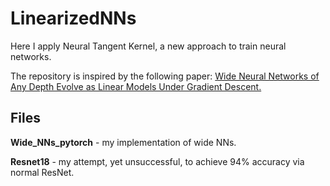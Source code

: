 # LinearizedNNs

Here I apply Neural Tangent Kernel, a new approach to train neural networks.

The repository is inspired by the following paper: [Wide Neural Networks of Any Depth Evolve as Linear Models Under Gradient
Descent.](https://arxiv.org/abs/1902.06720)

## Files

**Wide_NNs_pytorch** - my implementation of wide NNs.


**Resnet18** - my attempt, yet unsuccessful, to achieve 94% accuracy via normal ResNet.
